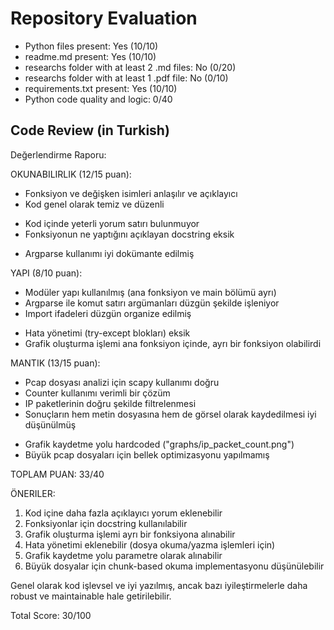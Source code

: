 
# Repository Evaluation

- Python files present: Yes (10/10)
- readme.md present: Yes (10/10)
- researchs folder with at least 2 .md files: No (0/20)
- researchs folder with at least 1 .pdf file: No (0/10)
- requirements.txt present: Yes (10/10)
- Python code quality and logic: 0/40

## Code Review (in Turkish)
Değerlendirme Raporu:

OKUNABILIRLIK (12/15 puan):
+ Fonksiyon ve değişken isimleri anlaşılır ve açıklayıcı
+ Kod genel olarak temiz ve düzenli
- Kod içinde yeterli yorum satırı bulunmuyor
- Fonksiyonun ne yaptığını açıklayan docstring eksik
+ Argparse kullanımı iyi dokümante edilmiş

YAPI (8/10 puan):
+ Modüler yapı kullanılmış (ana fonksiyon ve main bölümü ayrı)
+ Argparse ile komut satırı argümanları düzgün şekilde işleniyor
+ Import ifadeleri düzgün organize edilmiş
- Hata yönetimi (try-except blokları) eksik
- Grafik oluşturma işlemi ana fonksiyon içinde, ayrı bir fonksiyon olabilirdi

MANTIK (13/15 puan):
+ Pcap dosyası analizi için scapy kullanımı doğru
+ Counter kullanımı verimli bir çözüm
+ IP paketlerinin doğru şekilde filtrelenmesi
+ Sonuçların hem metin dosyasına hem de görsel olarak kaydedilmesi iyi düşünülmüş
- Grafik kaydetme yolu hardcoded ("graphs/ip_packet_count.png")
- Büyük pcap dosyaları için bellek optimizasyonu yapılmamış

TOPLAM PUAN: 33/40

ÖNERILER:
1. Kod içine daha fazla açıklayıcı yorum eklenebilir
2. Fonksiyonlar için docstring kullanılabilir
3. Grafik oluşturma işlemi ayrı bir fonksiyona alınabilir
4. Hata yönetimi eklenebilir (dosya okuma/yazma işlemleri için)
5. Grafik kaydetme yolu parametre olarak alınabilir
6. Büyük dosyalar için chunk-based okuma implementasyonu düşünülebilir

Genel olarak kod işlevsel ve iyi yazılmış, ancak bazı iyileştirmelerle daha robust ve maintainable hale getirilebilir.

Total Score: 30/100
